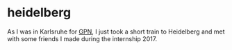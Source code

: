 # heidelberg

As I was in Karlsruhe for <a href="05-19-gpn20-karlsruhe">GPN</a>, I just took a short train to Heidelberg and met
with some friends I made during the internship 2017.
